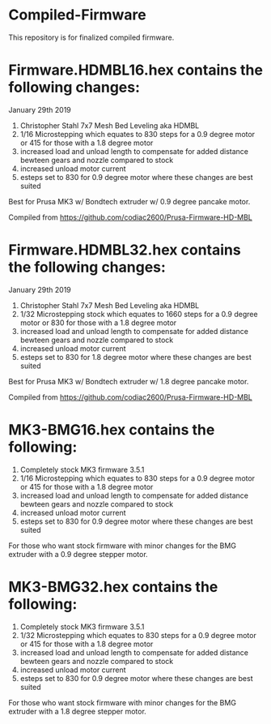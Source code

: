 # Compiled-Firmware
This repository is for finalized compiled firmware.


# Firmware.HDMBL16.hex contains the following changes:

January 29th 2019

1. Christopher Stahl 7x7 Mesh Bed Leveling aka HDMBL
2. 1/16 Microstepping which equates to 830 steps for a 0.9 degree motor or 415 for those with a 1.8 degree motor
3. increased load and unload length to compensate for added distance bewteen gears and nozzle compared to stock
4. increased unload motor current
5. esteps set to 830 for 0.9 degree motor where these changes are best suited

Best for Prusa MK3 w/ Bondtech extruder w/ 0.9 degree pancake motor. 

Compiled from https://github.com/codiac2600/Prusa-Firmware-HD-MBL

# Firmware.HDMBL32.hex contains the following changes:

January 29th 2019

1. Christopher Stahl 7x7 Mesh Bed Leveling aka HDMBL
2. 1/32 Microstepping stock which equates to 1660 steps for a 0.9 degree motor or 830 for those with a 1.8 degree motor
3. increased load and unload length to compensate for added distance bewteen gears and nozzle compared to stock
4. increased unload motor current
5. esteps set to 830 for 1.8 degree motor where these changes are best suited

Best for Prusa MK3 w/ Bondtech extruder w/ 1.8 degree pancake motor.

Compiled from https://github.com/codiac2600/Prusa-Firmware-HD-MBL

# MK3-BMG16.hex contains the following:

1. Completely stock MK3 firmware 3.5.1
2. 1/16 Microstepping which equates to 830 steps for a 0.9 degree motor or 415 for those with a 1.8 degree motor
3. increased load and unload length to compensate for added distance bewteen gears and nozzle compared to stock
4. increased unload motor current
5. esteps set to 830 for 0.9 degree motor where these changes are best suited

For those who want stock firmware with minor changes for the BMG extruder with a 0.9 degree stepper motor.

# MK3-BMG32.hex contains the following:

1. Completely stock MK3 firmware 3.5.1
2. 1/32 Microstepping which equates to 830 steps for a 0.9 degree motor or 415 for those with a 1.8 degree motor
3. increased load and unload length to compensate for added distance bewteen gears and nozzle compared to stock
4. increased unload motor current
5. esteps set to 830 for 0.9 degree motor where these changes are best suited

For those who want stock firmware with minor changes for the BMG extruder with a 1.8 degree stepper motor.
